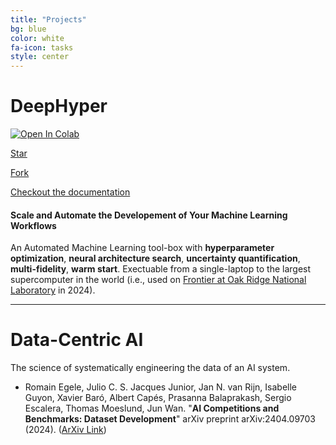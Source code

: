 ```yaml
---
title: "Projects"
bg: blue
color: white
fa-icon: tasks
style: center
---
```


# DeepHyper

[![Open In Colab](https://colab.research.google.com/assets/colab-badge.svg)](https://colab.research.google.com/github/deephyper/tutorials/blob/main/tutorials/colab/DeepHyper_101.ipynb)

<!-- Place this tag where you want the button to render. -->
<a class="github-button" href="https://github.com/deephyper/deephyper" data-icon="octicon-star" data-size="large" data-show-count="true" aria-label="Star deephyper/deephyper on GitHub">Star</a>
<!-- Place this tag where you want the button to render. -->
<a class="github-button" href="https://github.com/deephyper/deephyper/fork" data-icon="octicon-repo-forked" data-size="large" data-show-count="true" aria-label="Fork deephyper/deephyper on GitHub">Fork</a>

<a href="https://deephyper.readthedocs.io">Checkout the documentation</a>

#### Scale and Automate the Developement of Your Machine Learning Workflows

An Automated Machine Learning tool-box with **hyperparameter optimization**, **neural architecture search**, **uncertainty quantification**, **multi-fidelity**, **warm start**. Exectuable from a single-laptop to the largest supercomputer in the world (i.e., used on [Frontier at Oak Ridge National Laboratory](https://en.wikipedia.org/wiki/Frontier_(supercomputer)) in 2024).

---

# Data-Centric AI

The science of systematically engineering the data of an AI system.

- Romain Egele, Julio C. S. Jacques Junior, Jan N. van Rijn, Isabelle Guyon, Xavier Baró, Albert Capés, Prasanna Balaprakash, Sergio Escalera, Thomas Moeslund, Jun Wan. "**AI Competitions and Benchmarks: Dataset Development**" arXiv preprint arXiv:2404.09703 (2024). ([ArXiv Link](https://arxiv.org/abs/2404.09703))